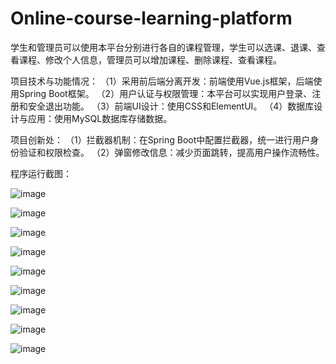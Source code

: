 # Online-course-learning-platform
学生和管理员可以使用本平台分别进行各自的课程管理，学生可以选课、退课、查看课程、修改个人信息，管理员可以增加课程、删除课程、查看课程。

项目技术与功能情况：
（1）采用前后端分离开发：前端使用Vue.js框架，后端使用Spring Boot框架。
（2）用户认证与权限管理：本平台可以实现用户登录、注册和安全退出功能。
（3）前端UI设计：使用CSS和ElementUI。
（4）数据库设计与应用：使用MySQL数据库存储数据。

项目创新处：
（1）拦截器机制：在Spring Boot中配置拦截器，统一进行用户身份验证和权限检查。
（2）弹窗修改信息：减少页面跳转，提高用户操作流畅性。

程序运行截图：

![image](https://github.com/user-attachments/assets/d1fc6091-f28b-4285-afcc-562082505b01)

![image](https://github.com/user-attachments/assets/36256dc4-7d32-4cce-8e86-7a0bb910fbf6)

![image](https://github.com/user-attachments/assets/3587ad1f-e1ab-4f39-a354-2aaf571b78d3)

![image](https://github.com/user-attachments/assets/a8554edb-8a82-4de3-b846-1b85f816974c)

![image](https://github.com/user-attachments/assets/5f1c1cff-8928-4fa4-ab47-9e60941023d5)

![image](https://github.com/user-attachments/assets/9f708f03-b515-4008-8589-30d1dc244ee9)

![image](https://github.com/user-attachments/assets/315a92a8-a9a9-4d3e-b703-82e0fec94dfe)

![image](https://github.com/user-attachments/assets/cfd67abe-ed00-43d5-bcd3-8480ab4fb150)

![image](https://github.com/user-attachments/assets/a4e7f58a-e0d0-4465-a769-5b0be2896574)

